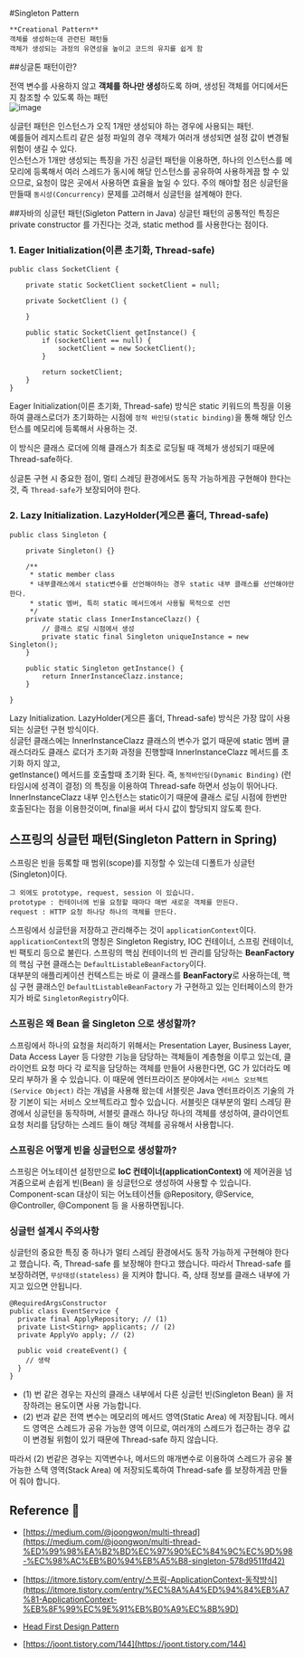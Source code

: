 #Singleton Pattern

```
**Creational Pattern**   
객체를 생성하는데 관련된 패턴들
객체가 생성되는 과정의 유연성을 높이고 코드의 유지를 쉽게 함
```

##싱글톤 패턴이란?

전역 변수를 사용하지 않고 **객체를 하나만 생성**하도록 하며, 생성된 객체를 어디에서든지 참조할 수 있도록 하는 패턴  
![image](https://upload.wikimedia.org/wikipedia/commons/thumb/f/fb/Singleton_UML_class_diagram.svg/1920px-Singleton_UML_class_diagram.svg.png)


싱글턴 패턴은 인스턴스가 오직 1개만 생성되야 하는 경우에 사용되는 패턴.  
예를들어 레지스트리 같은 설정 파일의 경우 객체가 여러개 생성되면 설정 값이 변경될 위험이 생길 수 있다.  
인스턴스가 1개만 생성되는 특징을 가진 싱글턴 패턴을 이용하면, 하나의 인스턴스를 메모리에 등록해서 
여러 스레드가 동시에 해당 인스턴스를 공유하여 사용하게끔 할 수 있으므로, 요청이 많은 곳에서 사용하면 효율을 높일 수 있다.
주의 해야할 점은 싱글턴을 만들때 `동시성(Concurrency)` 문제를 고려해서 싱글턴을 설계해야 한다.



##자바의 싱글턴 패턴(Sigleton Pattern in Java)
싱글턴 패턴의 공통적인 특징은 private constructor 를 가진다는 것과, static method 를 사용한다는 점이다.


### 1. Eager Initialization(이른 초기화, Thread-safe)
```
public class SocketClient {

    private static SocketClient socketClient = null;

    private SocketClient () {

    }

    public static SocketClient getInstance() {
        if (socketClient == null) {
            socketClient = new SocketClient();
        }

        return socketClient;
    }
}
```
Eager Initialization(이른 초기화, Thread-safe) 방식은 static 키워드의 특징을 이용하여
클래스로더가 초기화하는 시점에 `정적 바인딩(static binding)`을 통해 해당 인스턴스를 메모리에 등록해서 사용하는 것.

이 방식은 클래스 로더에 의해 클래스가 최초로 로딩될 때 객체가 생성되기 때문에 Thread-safe하다.

싱글톤 구현 시 중요한 점이, 멀티 스레딩 환경에서도 동작 가능하게끔 구현해야 한다는 것, 즉 `Thread-safe`가 보장되어야 한다.


### 2. Lazy Initialization. LazyHolder(게으른 홀더, Thread-safe)

```
public class Singleton {

    private Singleton() {}

    /**
     * static member class
     * 내부클래스에서 static변수를 선언해야하는 경우 static 내부 클래스를 선언해야만 한다.
     * static 멤버, 특히 static 메서드에서 사용될 목적으로 선언
     */
    private static class InnerInstanceClazz() {
        // 클래스 로딩 시점에서 생성
        private static final Singleton uniqueInstance = new Singleton();
    }

    public static Singleton getInstance() {
        return InnerInstanceClazz.instance;
    }
    
}
```

Lazy Initialization. LazyHolder(게으른 홀더, Thread-safe) 방식은 가장 많이 사용되는 싱글턴 구현 방식이다.  
싱글턴 클래스에는 InnerInstanceClazz 클래스의 변수가 없기 때문에 static 멤버 클래스더라도 클래스 로더가 초기화 과정을 진행할때 InnerInstanceClazz 메서드를 초기화 하지 않고,   
getInstance() 메서드를 호출할때 초기화 된다. 즉, `동적바인딩(Dynamic Binding)` (런타임시에 성격이 결정) 의 특징을 이용하여 Thread-safe 하면서 성능이 뛰어나다.  
InnerInstanceClazz 내부 인스턴스는 static이기 때문에 클래스 로딩 시점에 한번만 호출된다는 점을 이용한것이며, final을 써서 다시 값이 할당되지 않도록 한다.



## 스프링의 싱글턴 패턴(Singleton Pattern in Spring)

스프링은 빈을 등록할 때 범위(scope)를 지정할 수 있는데 디폴트가 싱글턴(Singleton)이다.  
```
그 외에도 prototype, request, session 이 있습니다.
prototype : 컨테이너에 빈을 요청할 때마다 매번 새로운 객체를 만든다.
request : HTTP 요청 하나당 하나의 객체를 만든다.
```
스프링에서 싱글턴을 저장하고 관리해주는 것이 `applicationContext`이다.  
`applicationContext`의 명칭은 Singleton Registry, IOC 컨테이너, 스프링 컨테이너, 빈 팩토리 등으로 불린다.
스프링의 핵심 컨테이너의 빈 관리를 담당하는 **BeanFactory**의 핵심 구현 클래스는 `DefaultListableBeanFactory`이다.   
대부분의 애플리케이션 컨텍스트는 바로 이 클래스를 **BeanFactory**로 사용하는데, 핵심 구현 클래스인 `DefaultListableBeanFactory` 가 구현하고 있는 인터페이스의 한가지가 바로 `SingletonRegistry`이다.


### 스프링은 왜 Bean 을 Singleton 으로 생성할까?

스프링에서 하나의 요청을 처리하기 위해서는 Presentation Layer, Business Layer, Data Access Layer 등 다양한 기능을 담당하는 객체들이 계층형을 이루고 있는데, 
클라이언트 요청 마다 각 로직을 담당하는 객체를 만들어 사용한다면, GC 가 있더라도 메모리 부하가 올 수 있습니다.
이 때문에 엔터프라이즈 분야에서는 `서비스 오브젝트(Service Object)` 라는 개념을 사용해 왔는데 서블릿은 Java 엔터프라이즈 기술의 가장 기본이 되는 서비스 오브젝트라고 할수 있습니다.
서블릿은 대부분의 멀티 스레딩 환경에서 싱글턴을 동작하며, 서블릿 클래스 하나당 하나의 객체를 생성하여, 클라이언트 요청 처리를 담당하는 스레드 들이 해당 객체를 공유해서 사용합니다.

### 스프링은 어떻게 빈을 싱글턴으로 생성할까?
스프링은 어노테이션 설정만으로 **IoC 컨테이너(applicationContext)** 에 제어권을 넘겨줌으로써 손쉽게 빈(Bean) 을 싱글턴으로 생성하여 사용할 수 있습니다.
Component-scan 대상이 되는 어노테이션들 @Repository, @Service, @Controller, @Component 등 을 사용하면됩니다.


### 싱글턴 설계시 주의사항

싱글턴의 중요한 특징 중 하나가 멀티 스레딩 환경에서도 동작 가능하게 구현해야 한다고 했습니다. 즉, Thread-safe 를 보장해야 한다고 했습니다.
따라서 Thread-safe 를 보장하려면, `무상태성(stateless)` 을 지켜야 합니다. 즉, 상태 정보를 클래스 내부에 가지고 있으면 안됩니다.

```
@RequiredArgsConstructor
public class EventService {
  private final ApplyRepository; // (1)
  private List<Stirng> applicants; // (2)
  private ApplyVo apply; // (2)

  public void createEvent() {
    // 생략
  } 
}
```

* (1) 번 같은 경우는 자신의 클래스 내부에서 다른 싱글턴 빈(Singleton Bean) 을 저장하려는 용도이면 사용 가능합니다.
* (2) 번과 같은 전역 변수는 메모리의 메서드 영역(Static Area) 에 저장됩니다. 메서드 영역은 스레드가 공유 가능한 영역 이므로, 여러개의 스레드가 접근하는 경우 값이 변경될 위험이 있기 때문에 Thread-safe 하지 않습니다.  

따라서 (2) 번같은 경우는 지역변수나, 메서드의 매개변수로 이용하여 스레드가 공유 불가능한 스택 영역(Stack Area) 에 저장되도록하여 Thread-safe 를 보장하게끔 만들어 줘야 합니다.



## Reference :pushpin:

* [https://medium.com/@joongwon/multi-thread](https://medium.com/@joongwon/multi-thread-%ED%99%98%EA%B2%BD%EC%97%90%EC%84%9C%EC%9D%98-%EC%98%AC%EB%B0%94%EB%A5%B8-singleton-578d9511fd42)

* [https://itmore.tistory.com/entry/스프링-ApplicationContext-동작방식](https://itmore.tistory.com/entry/%EC%8A%A4%ED%94%84%EB%A7%81-ApplicationContext-%EB%8F%99%EC%9E%91%EB%B0%A9%EC%8B%9D)

* [Head First Design Pattern](https://webdevtechblog.com/%EC%8B%B1%EA%B8%80%ED%84%B4-%ED%8C%A8%ED%84%B4-singleton-pattern-db75ed29c36#)

* [https://joont.tistory.com/144](https://joont.tistory.com/144)